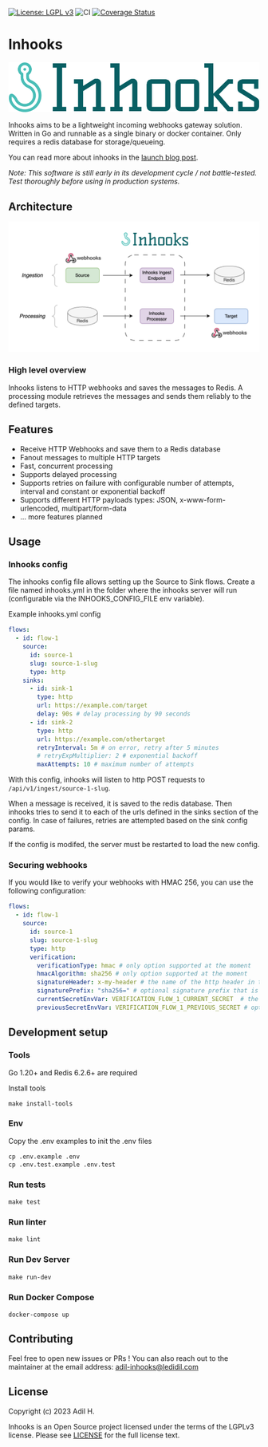 [![License: LGPL v3](https://img.shields.io/badge/License-LGPL_v3-blue.svg)](https://www.gnu.org/licenses/lgpl-3.0)
![CI](https://github.com/didil/inhooks/actions/workflows/ci.yml/badge.svg)
[![Coverage Status](https://coveralls.io/repos/github/didil/inhooks/badge.svg?branch=main)](https://coveralls.io/github/didil/inhooks?branch=main)

# Inhooks

![Inhooks Logo](logo-no-background.png?raw=true "Inhooks Logo")

Inhooks aims to be a lightweight incoming webhooks gateway solution. Written in Go and runnable as a single binary or docker container. Only requires a redis database for storage/queueing.

You can read more about inhooks in the [launch blog post](https://didil.medium.com/inhooks-3983b68274e1).

*Note: This software is still early in its development cycle / not battle-tested. Test thoroughly before using in production systems.*

## Architecture

![Inhooks Architecture](inhooks-architecture.png?raw=true "Inhooks Architecture")

### High level overview
Inhooks listens to HTTP webhooks and saves the messages to Redis. A processing module retrieves the messages and sends them reliably to the defined targets.

## Features
- Receive HTTP Webhooks and save them to a Redis database
- Fanout messages to multiple HTTP targets
- Fast, concurrent processing
- Supports delayed processing
- Supports retries on failure with configurable number of attempts, interval and constant or exponential backoff
- Supports different HTTP payloads types: JSON, x-www-form-urlencoded, multipart/form-data
- ... more features planned

## Usage
### Inhooks config
The inhooks config file allows setting up the Source to Sink flows.
Create a file named inhooks.yml in the folder where the inhooks server will run (configurable via the INHOOKS_CONFIG_FILE env variable).

Example inhooks.yml config
``` yaml
flows:
  - id: flow-1
    source:
      id: source-1
      slug: source-1-slug
      type: http
    sinks:
      - id: sink-1
        type: http
        url: https://example.com/target
        delay: 90s # delay processing by 90 seconds
      - id: sink-2
        type: http
        url: https://example.com/othertarget
        retryInterval: 5m # on error, retry after 5 minutes
        # retryExpMultiplier: 2 # exponential backoff
        maxAttempts: 10 # maximum number of attempts
```

With this config, inhooks will listen to http POST requests to `/api/v1/ingest/source-1-slug`.

When a message is received, it is saved to the redis database. Then inhooks tries to send it to each of the urls defined in the sinks section of the config.
In case of failures, retries are attempted based on the sink config params.

If the config is modifed, the server must be restarted to load the new config.

### Securing webhooks
If you would like to verify your webhooks with HMAC 256, you can use the following configuration:

``` yaml
flows:
  - id: flow-1
    source:
      id: source-1
      slug: source-1-slug
      type: http
      verification:
        verificationType: hmac # only option supported at the moment
        hmacAlgorithm: sha256 # only option supported at the moment
        signatureHeader: x-my-header # the name of the http header in the incoming webhook that contains the signature
        signaturePrefix: "sha256=" # optional signature prefix that is required for some sources, such as github for example that uses the prefix 'sha256='
        currentSecretEnvVar: VERIFICATION_FLOW_1_CURRENT_SECRET  # the name of the environment variable containing the verification secret
        previousSecretEnvVar: VERIFICATION_FLOW_1_PREVIOUS_SECRET # optional env var that allows rotating secrets without service interruption
```


## Development setup
### Tools
Go 1.20+ and Redis 6.2.6+ are required

Install tools
```shell
make install-tools
```

### Env
Copy the .env examples to init the .env files
```shell
cp .env.example .env
cp .env.test.example .env.test
```

### Run tests
```shell
make test
```

### Run linter
```shell
make lint
```

### Run Dev Server
```shell
make run-dev
```

### Run Docker Compose
```shell
docker-compose up
```

## Contributing
Feel free to open new issues or PRs ! You can also reach out to the maintainer at the email address: adil-inhooks@ledidil.com

## License
Copyright (c) 2023 Adil H.

Inhooks is an Open Source project licensed under the terms of the LGPLv3 license.
Please see [LICENSE](LICENSE) for the full license text.